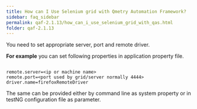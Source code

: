 ```yaml
---
title: How can I Use Selenium grid with Qmetry Automation Framework?
sidebar: faq_sidebar
permalink: qaf-2.1.13/how_can_i_use_selenium_grid_with_qas.html
folder: qaf-2.1.13
---
```


You need to set appropriate server, port and remote driver.

**For example** you can set following properties in application property file.

```properties

remote.server=<ip or machine name>
remote.port=<port used by grid/server normally 4444>
driver.name=firefoxRemoteDriver

```

The same can be provided either by command line as system property or in testNG configuration file as parameter.


